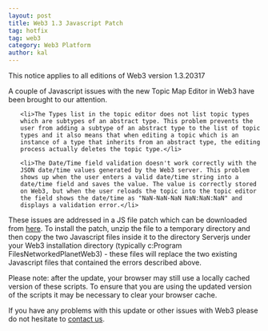 ```yaml
---
layout: post
title: Web3 1.3 Javascript Patch
tag: hotfix
tag: web3
category: Web3 Platform
author: kal
---
```

This notice applies to all editions of Web3 version 1.3.20317



A couple of Javascript issues with the new Topic Map Editor in Web3 have been brought to our attention.

<ol>

	<li>The Types list in the topic editor does not list topic types which are subtypes of an abstract type. This problem prevents the user from adding a subtype of an abstract type to the list of topic types and it also means that when editing a topic which is an instance of a type that inherits from an abstract type, the editing process actually deletes the topic type.</li>

	<li>The Date/Time field validation doesn't work correctly with the JSON date/time values generated by the Web3 server. This problem shows up when the user enters a valid date/time string into a date/time field and saves the value. The value is correctly stored on Web3, but when the user reloads the topic into the topic editor the field shows the date/time as "NaN-NaN-NaN NaN:NaN:NaN" and displays a validation error.</li>

</ol>

These issues are addressed in a JS file patch which can be downloaded from <a href="http://www.networkedplanet.com/download/download.aspx?file=web3/1.3.20317/web3_1.3.20317_jspatch.zip">here</a>. To install the patch, unzip the file to a temporary directory and then copy the two Javascript files inside it to the directory Serverjs under your Web3 installation directory (typically c:Program FilesNetworkedPlanetWeb3) - these files will replace the two existing Javascript files that contained the errors described above.



Please note: after the update, your browser may still use a locally cached version of these scripts. To ensure that you are using the updated version of the scripts it may be necessary to clear your browser cache.



If you have any problems with this update or other issues with Web3 please do not hesitate to <a href="mailto:support@networkedplanet.com">contact us</a>.